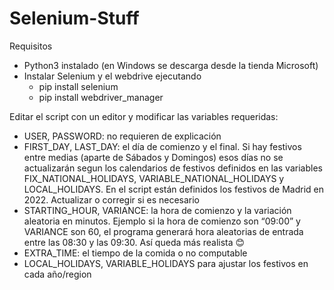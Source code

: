 # Selenium-Stuff

Requisitos

- Python3 instalado (en Windows se descarga desde la tienda Microsoft)
- Instalar Selenium y el webdrive ejecutando
  - pip install selenium
  - pip install webdriver_manager


Editar el script con un editor y modificar las variables requeridas:
- USER, PASSWORD: no requieren de explicación
- FIRST_DAY, LAST_DAY: el día de comienzo y el final. Si hay festivos entre medias (aparte de Sábados y Domingos) esos días no se actualizarán segun los calendarios de festivos definidos en las variables FIX_NATIONAL_HOLIDAYS, VARIABLE_NATIONAL_HOLIDAYS y LOCAL_HOLIDAYS. En el script están definidos los festivos de Madrid en 2022. Actualizar o corregir si es necesario
- STARTING_HOUR, VARIANCE: la hora de comienzo y la variación aleatoria en minutos. Ejemplo si la hora de comienzo son “09:00” y VARIANCE son 60, el programa generará hora aleatorias de entrada entre las 08:30 y las 09:30. Así queda más realista 😊
- EXTRA_TIME: el tiempo de la comida o no computable
-	LOCAL_HOLIDAYS, VARIABLE_HOLIDAYS para ajustar los festivos en cada año/region


